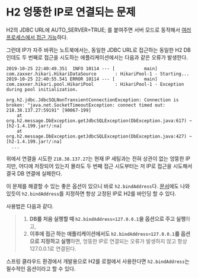 # H2 엉뚱한 IP로 연결되는 문제

H2의 JDBC URL에 AUTO_SERVER=TRUE; 를 붙여주면 서버 모드로 동작해서 [여러 프로세스에서 접근 가능](http://www.h2database.com/html/features.html#auto_mixed_mode)하다.

그런데 IP가 자주 바뀌는 노트북에서는, 동일한 JDBC URL로 접근하는 동일한 H2 DB인데도 두 번째로 접근을 시도하는 애플리케이션에서는 다음과 같은 오류가 발생한다.

```
2019-10-25 22:40:49.351  INFO 10114 --- [           main] com.zaxxer.hikari.HikariDataSource       : HikariPool-1 - Starting...
2019-10-25 22:40:55.541 ERROR 10114 --- [           main] com.zaxxer.hikari.pool.HikariPool        : HikariPool-1 - Exception during pool initialization.

org.h2.jdbc.JdbcSQLNonTransientConnectionException: Connection is broken: "java.net.SocketTimeoutException: connect timed out: 218.38.137.27:59191" [90067-199]
	at org.h2.message.DbException.getJdbcSQLException(DbException.java:617) ~[h2-1.4.199.jar!/:na]
	at org.h2.message.DbException.getJdbcSQLException(DbException.java:427) ~[h2-1.4.199.jar!/:na]
  ...
```

위에서 연결을 시도한 `218.38.137.27`는 현재 IP 세팅과는 전혀 상관이 없는 엉뚱한 IP지만, 어디에 저장되어 있는지 몰라도 두 번째 접근 시도부터는 저 IP로 접근을 시도해서 결국 DB 연결에 실패한다.

이 문제를 해결할 수 있는 좋은 옵션이 있으니 바로 `h2.bindAddress`다. [문서](http://h2database.com/html/advanced.html?highlight=bind,address&search=bind%20address#server_bind_address)에도 나와 있듯이 `h2.bindAddress`를 지정하면 항상 고정된 IP로 H2를 바인딩 할 수 있다.

사용법은 다음과 같다.

>1. **DB를 처음 실행할 때 `h2.bindAddress=127.0.0.1`을 옵션으로 주고 실행**하고,  
>1. **이후에 접근 하는 애플리케이션에서도 `h2.bindAddress=127.0.0.1`를 옵션으로 지정하고 실행**하면, 엉뚱한 IP로 연결되는 오류가 발생하지 않고 항상 127.0.0.1로 연결된다.

스프링 클라우드 환경에서 개발용으로 H2를 로컬에서 사용한다면 `h2.bindAddress`는 필수적인 옵션이라고 할 수 있다.
